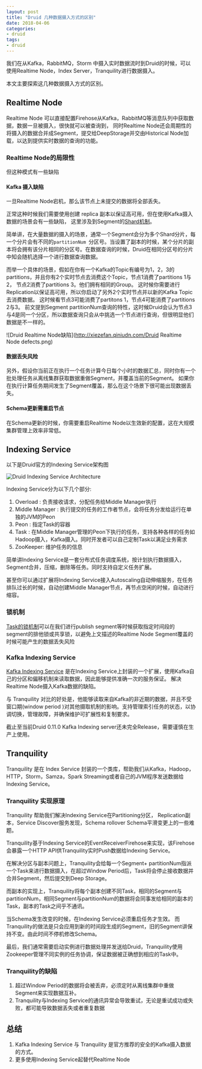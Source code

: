 ```yaml
---
layout: post
title: "Druid 几种数据摄入方式的区别"
date: 2018-04-06
categories:
- druid
tags:
- druid
---
```



我们在从Kafka，RabbitMQ，Storm 中摄入实时数据流时到Druid的时候，可以使用Realtime Node，Index Server，Tranquility进行数据摄入。

本文主要探索这几种数据摄入方式的区别。

<!-- more -->


## Realtime Node

Realtime Node 可以直接配置Firehose从Kafka，RabbitMQ等消息队列中获取数据，数据一旦被摄入，很快就可以被查询到， 同时Realtime Node还会周期性的将摄入的数据合并成Segment，提交给DeepStorage并交由Historical Node加载，以达到提供实时数据的查询的功能。

### Realtime Node的局限性

但这种模式有一些缺陷

#### Kafka 摄入缺陷

一旦Realtime Node宕机，那么该节点上未提交的数据将全部丢失。 

正常这种时候我们需要使用创建 replica 副本以保证高可用，但在使用Kafka摄入数据的场景会有一些缺陷， 这里涉及到Segment的[Shard机制](http://druid.io/docs/0.12.0/ingestion/stream-pull.html#sharding)。

简单讲，在大量数据的摄入的场景，通常一个Segment会分为多个Shard分片，每一个分片会有不同的`partitionNum `分区号。当设置了副本的时候，某个分片的副本将会拥有该分片相同的分区号。在数据查询的时候，Druid在相同分区号的分片中知会随机选择一个进行数据查询数据。

而举一个具体的场景，假如在你有一个Kafka的Topic有编号为1，2，3的partitions，并且你有2个实时节点去消费这个Topic，节点1消费了partitions 1与2， 节点2消费了partitions 3。他们拥有相同的Group。
这时候你需要进行Replication以保证高可用，所以你启动了另外2个实时节点并以新的Kafka Topic去消费数据。 这时候看节点3可能消费了partitons 1，节点4可能消费了partitions 2与3。
前文提到Segment partitionNum查询的特性，这时候Druid会认为节点3与4是同一个分区，所以数据查询只会从中挑选一个节点进行查询，但很明显他们数据是不一样的。

![Druid Realtime Node缺陷](http://xiezefan.qiniudn.com/Druid Realtime Node defects.png)


#### 数据丢失风险

另外，假设你当前正在执行一个任务计算今日每个小时的数据汇总，同时你有一个批处理任务从离线集群获取数据重做Segment，并覆盖当前的Segment。
如果你在执行计算任务期间发生了Segment覆盖，那么在这个场景下很可能出现数据丢失。

#### Schema更新需重启节点

在Schema更新的时候，你需要重启Realtime Node以生效新的配置，这在大规模集群管理上效率非常低。

## Indexing Service

以下是Druid官方的Indexing Service架构图

![Druid Indexing Service Architecture](http://xiezefan.qiniudn.com/indexing_service.png)

Indexing Service分为以下几个部分:

1. Overload : 负责接收请求，分配任务给Middle Manager执行
2. Middle Manager :  执行提交的任务的工作者节点，会将任务分发给运行在单独的JVM的Peon
3. Peon : 指定Task的容器
4. Task : 在Middle Manager管理的Peon下执行的任务，支持各种各样的任务如Hadoop摄入，Kafka摄入。同时开发者可以自己定制Task以满足业务需求
5. ZooKeeper: 维护任务的信息

简单讲Indexing Service是一套分布式任务调度系统，按计划执行数据摄入，Segment合并，压缩，删除等任务。同时支持自定义任务扩展。

甚至你可以通过扩展将Indexing Service接入Autoscaling自动伸缩服务，在任务排队过长的时候，自动创建Middle Manager节点，再节点空闲的时候，自动进行缩容。

### 锁机制

[Task的锁机制](http://druid.io/docs/0.12.0/ingestion/tasks.html#locking)可以在我们进行publish segment等时候获取指定时间段的segment的排他锁或共享锁，以避免上文描述的Realtime Node Segment覆盖的时候可能产生的数据丢失风险

### Kafka Indexing Service

[Kafka Indexing Service](http://druid.io/docs/0.12.0/development/extensions-core/kafka-ingestion.html) 是在Indexing Service上封装的一个扩展，使用Kafka自己的分区和偏移机制来读取数据，因此能够提供准确一次的服务保证。 解决Realtime Node摄入Kafka数据的缺陷。

与 Tranquility 对比的好处是，他能够读取来自Kafka的非近期的数据，并且不受窗口期(window period )对其他摄取机制的影响。支持管理索引任务的状态，以协调切换，管理故障，并确保维护可扩展性和复制要求。

截止至当前Druid 0.11.0 Kafka Indexing server还未完全Release，需要谨慎在生产上使用。

## Tranquility
Tranquility 是在 Index Service 封装的一个类库，帮助我们从Kafka，Hadoop，HTTP，Storm，Samza，Spark Streaming或者自己的JVM程序发送数据给Indexing Service。

### Tranquility 实现原理

Tranquility 帮助我们解决Indexing Service在Partitioning分区， Replication副本，Service Discover服务发现，Schema rollover Schema平滑变更上的一些难题。

Tranquility基于Indexing Service的EventReceiverFirehose来实现，该Firehose会暴露一个HTTP API供Tranquility实时Push数据给Indexing Service。

在解决分区与副本问题上，Tranquility会给每一个Segment+ partitionNum指派一个Task来进行数据摄入，在超过Window Period后，Task将会停止接收数据并合并Segment，然后提交到Deep Storage。

而副本的实现上，Tranquility将每个副本创建不同Task，相同的Segment与partitionNum，相同Segment与partitionNum的数据将会同事发给相同的副本的Task，副本的Task之间乎不通讯。

当Schema发生改变的时候，在Indexing Service必须重启任务才生效。 而Tranquility的做法是只会应用到新的时间段生成的Segment，旧的Segment讲保持不变。由此时间不停机修改Schema。

最后，我们通常需要启动实例进行数据处理并发送给Druid，Tranquility使用Zookeeper管理不同实例的任务协调，保证数据被正确想到相应的Task中。

### Tranquility的缺陷

1. 超过Window Period的数据将会被丢弃，必须定时从离线集群中重做Segment来实现数据互补。
2. Tranquility与Indexing Service的通讯异常会导致重试，无论是重试成功或失败，都可能导致数据丢失或者重复数据

## 总结

1. Kafka Indexing Service 与 Tranquility 是官方推荐的安全的Kafka摄入数据的方式。
2. 更多使用Indexing Service起替代Realtime Node




